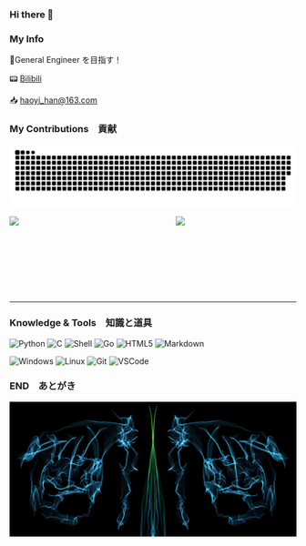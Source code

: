 ### Hi there 👋

<!--
**Haoyi-Han/Haoyi-Han** is a ✨ _special_ ✨ repository because its `README.md` (this file) appears on your GitHub profile.

Here are some ideas to get you started:

- 🔭 I’m currently working on ...
- 🌱 I’m currently learning ...
- 👯 I’m looking to collaborate on ...
- 🤔 I’m looking for help with ...
- 💬 Ask me about ...
- 📫 How to reach me: ...
- 😄 Pronouns: ...
- ⚡ Fun fact: ...
-->

### My Info

:crystal_ball:General Engineer を目指す！

:pager: [Bilibili](https://space.bilibili.com/109509907) 

:inbox_tray: [haoyi_han@163.com](mailto:haoyi_han@163.com)

### My Contributions　貢献

<div align="center">

[![img](https://github.com/Haoyi-Han/Haoyi-Han/raw/output/github-snake-dark.svg)](https://github.com/Haoyi-Han/Haoyi-Han/raw/output/github-snake-dark.svg)

<img width="55%" align="left" src="https://github-readme-stats.vercel.app/api?username=Haoyi-Han&include_all_commits=true&show_icons=true&theme=chartreuse-dark" />

<img width="42%" align="right" src="https://github-readme-stats.vercel.app/api/top-langs/?username=Haoyi-Han&layout=compact&theme=chartreuse-dark" />       

<br/><br/><br/><br/><br/><br/><br/><br/><hr/>

</div>

### Knowledge & Tools　知識と道具

<p>
  <img alt="Python" src="https://img.shields.io/badge/-Python-FADC6A?style=flat-square&logo=python" />
  <img alt="C" src="https://img.shields.io/badge/-C/C++-DAE8FC?style=flat-square&logo=c" />
  <img alt="Shell" src="https://img.shields.io/badge/-Shell-000000?style=style=flat-square&logo=gnu-bash&logoColor=white" />
    <img alt="Go" src="https://img.shields.io/badge/-Go-F7B93E?style=flat-square&logo=go&logoColor=white" />
	<img alt="HTML5" src="https://img.shields.io/badge/-HTML5-E34F26?style=flat-square&logo=html5&logoColor=white" />
  <img alt="Markdown" src="https://img.shields.io/badge/-Markdown-292326?style=flat-square&logo=markdown" />
</p>

<p>
    <img alt="Windows" src="https://img.shields.io/badge/-Window-ee827c?style=flat-square&logo=windows&logoColor=blue" />
  <img alt="Linux" src="https://img.shields.io/badge/-Linux-F9A03C?style=flat-square&logo=linux&logoColor=white" />
  <img alt="Git" src="https://img.shields.io/badge/-Git-FCC624?style=flat-square&logo=git" />
  <img alt="VSCode" src="https://img.shields.io/badge/-VSCode-007ACC?style=flat-square&logo=visual-studio-code" />
</p>

### END　あとがき

![img](./img/banner.png)